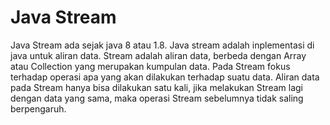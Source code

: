 # Java Stream
Java Stream ada sejak java 8 atau 1.8. Java stream adalah inplementasi di java untuk aliran data.
Stream adalah aliran data, berbeda dengan Array atau Collection yang merupakan kumpulan data.
Pada Stream fokus terhadap operasi apa yang akan dilakukan terhadap suatu data.
Aliran data pada Stream hanya bisa dilakukan satu kali, jika melakukan Stream lagi dengan data yang sama, maka operasi Stream sebelumnya tidak saling berpengaruh.